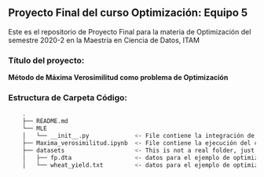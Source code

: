 
## Proyecto Final del curso Optimización: Equipo 5

Este es el repositorio de Proyecto Final para la materia de Optimización del semestre 2020-2 en la Maestría en Ciencia de Datos, ITAM

### Título del proyecto:

**Método de Máxima Verosimilitud como problema de Optimización**

### Estructura de Carpeta Código: 

```bash
    .
    ├── README.md
    └── MLE                   
    │   └── __init__.py             <- File contiene la integración de las funciones y clases desarrolladas en python que utilizamos para la solución del problema y ejemplos.
    ├── Maxima_verosimilitud.ipynb  <- File contiene la ejecución del código con la implementación de dos ejemplos.
    ├── datasets                    <- This is not a real folder, just a category.
    │   ├── fp.dta                  <- datos para el ejemplo de optimización por método de descenso en gradiente. Distribución normal.
    │   └── wheat_yield.txt         <- datos para el ejemplo de optimización por del método de Newton-Raphson. Distribución Poisson.

```
